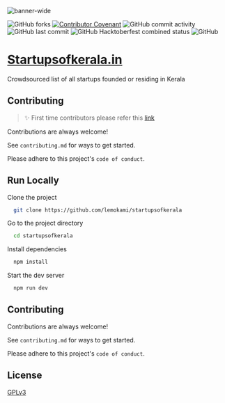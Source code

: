 
![banner-wide](https://user-images.githubusercontent.com/44605554/193792009-b3da1542-ddce-46e4-a9c4-43f0376c737c.png)

<!-- shields -->
![GitHub forks](https://img.shields.io/github/forks/lemokami/startupsofkerala?style=social)
[![Contributor Covenant](https://img.shields.io/badge/Contributor%20Covenant-2.1-4baaaa.svg)](code_of_conduct.md)
![GitHub commit activity](https://img.shields.io/github/commit-activity/m/lemokami/startupsofkerala)
![GitHub last commit](https://img.shields.io/github/last-commit/lemokami/startupsofkerala)
![GitHub Hacktoberfest combined status](https://img.shields.io/github/hacktoberfest/2022/lemokami/startupsofkerala)
![GitHub](https://img.shields.io/github/license/lemokami/startupsofkerala)

# <a href="https://startupsofkerala.in">Startupsofkerala.in</a>
Crowdsourced list of all startups founded or residing in Kerala

## Contributing
> ✨ First time contributors please refer this [link](https://github.com/lemokami/startupsofkerala/blob/main/CONTRIBUTING.md#your-first-code-contribution)

Contributions are always welcome!

See `contributing.md` for ways to get started.

Please adhere to this project's `code of conduct`.

## Run Locally

Clone the project

```bash
  git clone https://github.com/lemokami/startupsofkerala
```

Go to the project directory

```bash
  cd startupsofkerala
```

Install dependencies

```bash
  npm install 
```


Start the dev server

```bash
  npm run dev
```


## Contributing

Contributions are always welcome!

See `contributing.md` for ways to get started.

Please adhere to this project's `code of conduct`.


## License

[GPLv3](https://choosealicense.com/licenses/gpl-3.0/)
